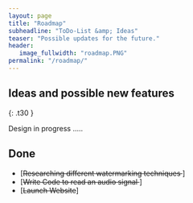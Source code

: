 ```yaml
---
layout: page
title: "Roadmap"
subheadline: "ToDo-List &amp; Ideas"
teaser: "Possible updates for the future."
header:
   image_fullwidth: "roadmap.PNG"
permalink: "/roadmap/"
---
```


## Ideas and possible new features
{: .t30 }

Design in progress .....



## Done

* [<s>Researching different watermarking techniques </s>]
* [<s>Write Code to read an audio signal </s>]
* [<s>Launch Website</s>]
